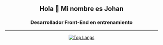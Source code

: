 <div align="center">
  <h2>Hola 👋 Mi nombre es Johan</h2>
  
  <h3> Desarrollador Front-End en entrenamiento </h4>
  
  <hr>
  
  [![Top Langs](https://github-readme-stats.vercel.app/api/top-langs/?username=Johanp77&hide=java&langs_count=4&theme=tokyonight)](https://github.com/anuraghazra/github-readme-stats)
  
</div>






<!--
**Johanp77/Johanp77** is a ✨ _special_ ✨ repository because its `README.md` (this file) appears on your GitHub profile.

Here are some ideas to get you started:

- 🔭 I’m currently working on ...
- 🌱 I’m currently learning ...
- 👯 I’m looking to collaborate on ...
- 🤔 I’m looking for help with ...
- 💬 Ask me about ...
- 📫 How to reach me: ...
- 😄 Pronouns: ...
- ⚡ Fun fact: ...
-->
